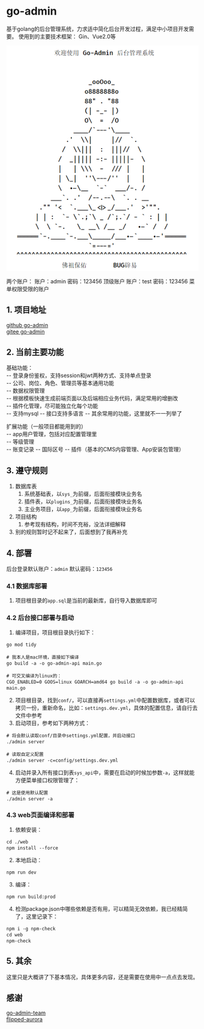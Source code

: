 # go-admin
基于golang的后台管理系统，力求适中简化后台开发过程，满足中小项目开发需要。
使用到的主要技术框架：
Gin、Vue2.0等  

![启动](/doc/1.png)

两个账户：
账户：admin 密码：123456  顶级账户
账户：test  密码：123456  菜单权限受限的账户

## 1. 项目地址
[github go-admin](https://github.com/jason-wj/go-admin)  
[gitee go-admin](https://gitee.com/jason-wj/go-admin)

## 2. 当前主要功能
基础功能：   
-- 登录身份鉴权，支持session和jwt两种方式、支持单点登录   
-- 公司、岗位、角色、管理员等基本通用功能  
-- 数据权限管理   
-- 根据模板快速生成前端页面以及后端相应业务代码，满足常用的增删改   
-- 插件化管理，尽可能独立化每个功能   
-- 支持mysql
-- 接口支持多语言
-- 其余常用的功能，这里就不一一列举了

扩展功能（一般项目都能用到的）   
-- app用户管理，包括对应配置管理里   
-- 等级管理   
-- 账变记录
-- 国际区号
-- 插件（基本的CMS内容管理、App安装包管理）

## 3. 遵守规则
1. 数据库表
   1. 系统基础表，以`sys_`为前缀，后面衔接模块业务名
   2. 插件表，以`plugins_`为前缀，后面衔接模块业务名
   3. 主业务项目，以`app_`为前缀，后面衔接模块业务名
2. 项目结构
   1. 参考现有结构，时间不充裕，没法详细解释
3. 别的规则暂时记不起来了，后面想到了我再补充

## 4. 部署
后台登录默认账户：`admin`
默认密码：`123456`

### 4.1 数据库部署
1. 项目根目录的`app.sql`是当前的最新库，自行导入数据库即可

### 4.2 后台接口部署与启动
1. 编译项目，项目根目录执行如下：
```shell
go mod tidy

# 我本人是mac环境，直接如下编译
go build -a -o go-admin-api main.go

# 可交叉编译为linux的：
CGO_ENABLED=0 GOOS=linux GOARCH=amd64 go build -a -o go-admin-api main.go
```
2. 项目根目录，找到`conf/`，可以直接再`settings.yml`中配置数据库，或者可以拷贝一份，重新命名，比如：`settings.dev.yml`，具体的配置信息，请自行去文件中参考
3. 启动项目，参考如下两种方式：
```shell
# 将会默认读取conf/目录中settings.yml配置，并启动接口
./admin server

# 读取自定义配置
./admin server -c=config/settings.dev.yml
```
4. 启动并录入所有接口到表`sys_api`中，需要在启动的时候加参数`-a`，这样就能方便菜单接口权限管理了：
```shell
# 这是使用默认配置
./admin server -a
```

### 4.3 web页面编译和部署
1. 依赖安装：
```shell
cd ./web
npm install --force
```
2. 本地启动：
```shell
npm run dev
```
3. 编译：
```shell
npm run build:prod
```
4. 检测package.json中哪些依赖是否有用，可以精简无效依赖，我已经精简了，这里记录下：
```shell
npm i -g npm-check
cd web
npm-check
```

## 5. 其余
这里只是大概讲了下基本情况，具体更多内容，还是需要在使用中一点点去发现。

## 感谢
[go-admin-team](https://github.com/go-admin-team)  
[flipped-aurora](https://github.com/flipped-aurora)
